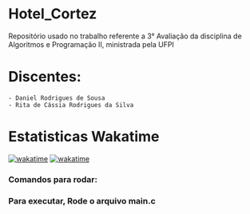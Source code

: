 # Hotel_Cortez
Repositório usado no trabalho referente a 3° Avaliação da disciplina de Algoritmos e Programação II, ministrada pela UFPI


# Discentes:
    - Daniel Rodrigues de Sousa
    - Rita de Cássia Rodrigues da Silva


# Estatisticas Wakatime
[![wakatime](https://wakatime.com/badge/user/591a17b4-1079-44b2-88c8-b4a2e91b5097/project/018d21cb-7a7c-4ecc-822e-fefe3853d706.svg)](https://wakatime.com/badge/user/591a17b4-1079-44b2-88c8-b4a2e91b5097/project/018d21cb-7a7c-4ecc-822e-fefe3853d706)
[![wakatime](https://wakatime.com/badge/user/018b67d0-d93a-48df-bb09-669a7fb0408b/project/018d22fb-483c-4b27-8233-d106bf5d0760.svg)](https://wakatime.com/badge/user/018b67d0-d93a-48df-bb09-669a7fb0408b/project/018d22fb-483c-4b27-8233-d106bf5d0760)

### Comandos para rodar:
 ### Para executar, Rode o arquivo main.c
<br>